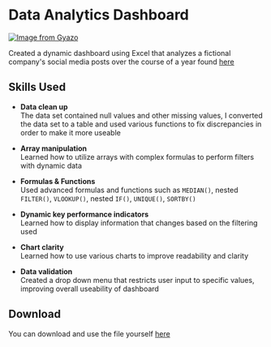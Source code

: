 # Data Analytics Dashboard  

[![Image from Gyazo](https://i.gyazo.com/8c4190622cc57dbc8d467bc6f01d08a2.gif)](https://gyazo.com/8c4190622cc57dbc8d467bc6f01d08a2)  

Created a dynamic dashboard using Excel that analyzes a fictional company's social media posts over the course of a year found [here](https://github.com/intern2grow/social-media-data-analysis)

## Skills Used

* **Data clean up**  
The data set contained null values and other missing values, I converted the data set to a table and used various functions to fix discrepancies in order to make it more useable

* **Array manipulation**  
Learned how to utilize arrays with complex formulas to perform filters with dynamic data  

* **Formulas & Functions**  
Used advanced formulas and functions such as ``MEDIAN()``, nested ``FILTER()``, ``VLOOKUP()``, nested ``IF()``, ``UNIQUE()``, ``SORTBY()``

* **Dynamic key performance indicators**  
Learned how to display information that changes based on the filtering used

* **Chart clarity**  
Learned how to use various charts to improve readability and clarity

* **Data validation**  
Created a drop down menu that restricts user input to specific values, improving overall useability of dashboard

## Download  

You can download and use the file yourself [here](https://github.com/s383yang/Data-Analytics-Dashboard/blob/main/dashboard.xlsx)

